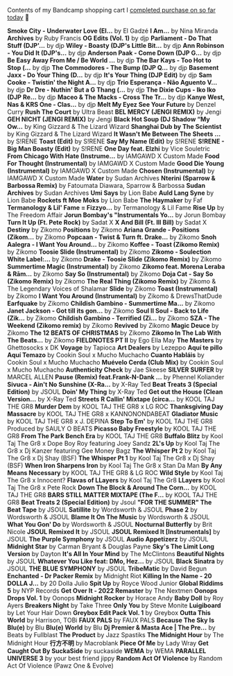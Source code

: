 Contents of my Bandcamp shopping cart I [completed purchase on so far today](https://daily.bandcamp.com/features/bandcamp-fridays-update) 🤯

**Smoke City - Underwater Love (El...** by El Gadzé
**I Am...** by Nina Miranda
**Archives** by Ruby Francis
**OG Edits (Vol. 1)** by djp
**Parliament - Do That Stuff (DJP'...** by djp
**Wiley - Boasty (DJP's Little Bit...** by djp
**Ann Robinson - You Did It (DJP's...** by djp
**Anderson Paak - Come Down (DJP G...** by djp
**Be Easy Away From Me / Be World ...** by djp
**The Bar Kays - Too Hot to Stop (...** by djp
**The Commodores - The Bump (DJP Q...** by djp
**Basement Jaxx - Do Your Thing (D...** by djp
**It's Your Thing (DJP Edit)** by djp
**Sam Cooke - Twistin' the Night A...** by djp
**Trio Esperança - Não Aguento V...** by djp
**Dr Dre - Nuthin' But a G Thang (...** by djp
**The Dixie Cups - Iko Iko (DJP Re...** by djp
**Maceo & The Macks - Cross The Tr...** by djp
**Kanye West, Nas & KRS One - Clas...** by djp
**Melt My Eyez See Your Future** by Denzel Curry
**Rush The Court** by Ultra Beast
**BEL MERCY (JENGI REMIX)** by Jengi
**GEH NICHT (JENGI REMIX)** by Jengi
**Black Hot Soup (DJ Shadow “My Ow...** by King Gizzard & The Lizard Wizard
**Shanghai Dub by The Scientist** by King Gizzard & The Lizard Wizard
**It Wasn't Me Between The Sheets ...** by S!RENE
**Toast (Edit)** by S!RENE
**Say My Name (Edit)** by S!RENE
**S!RENE - Big Man Boasty (Edit)** by S!RENE
**One Day feat. Elzhi** by Vice Souletric
**From Chicago With Hate (Instrume...** by IAMGAWD X Custom Made
**Food For Thought (Instrumental)** by IAMGAWD X Custom Made
**Good Die Young (Instrumental)** by IAMGAWD X Custom Made
**Chosen (Instrumental)** by IAMGAWD X Custom Made
**Water** by Sudan Archives
**Nterini (Sparrow & Barbossa Remix)** by Fatoumata Diawara, Sparrow & Barbossa
**Sudan Archives** by Sudan Archives
**Umi Says** by Lion Babe
**Auld Lang Syne** by Lion Babe
**Rockets ft Moe Moks** by Lion Babe
**The Haymaker** by Faf
**Termanology & Lil' Fame = Fizzyo...** by Termanology & Lil Fame
**Rise Up** by The Freedom Affair
**Jorun Bombay's "Instrumentals Yo...** by Jorun Bombay
**Turn It Up (Ft. Pete Rock)** by Sadat X
**X And Bill (Ft. Ill Bill)** by Sadat X
**Destiny** by Zikomo
**Positions** by Zikomo
**Ariana Grande - Positions (Zikom...** by Zikomo
**Popcaan - Twist & Turn ft. Drake...** by Zikomo
**Snoh Aalegra - I Want You Around...** by Zikomo
**Koffee - Toast (Zikomo Remix)** by Zikomo
**Toosie Slide (Instrumental)** by Zikomo
**Zikomo - Soulection White Label:...** by Zikomo
**Drake - Toosie Slide (Zikomo Remix)** by Zikomo
**Summertime Magic (Instrumental)** by Zikomo
**Zikomo feat. Morena Leraba & Rām...** by Zikomo
**Say So (Instrumental)** by Zikomo
**Doja Cat - Say So (Zikomo Remix)** by Zikomo
**The Real Thing (Zikomo Remix)** by Zikomo & The Legendary Voices of Shalamar
**Slide** by Zikomo
**Toast (Instrumental)** by Zikomo
**I Want You Around (Instrumental)** by Zikomo & DrewsThatDude
**Earfquake** by Zikomo
**Childish Gambino - Summertime Ma...** by Zikomo
**Janet Jackson - Got till its gon...** by Zikomo
**Soul II Soul - Back to Life (Zik...** by Zikomo
**Childish Gambino - Terrified (Zi...** by Zikomo
**SZA - The Weekend (Zikomo remix)** by Zikomo
**Revived** by Zikomo
**Magic Deuce** by Zikomo
**The 12 BEATS OF CHRISTMAS** by Zikomo
**Zikomo In The Lab With The Beats...** by Zikomo
**FIELDNOTES PT II** by Ego Ella May
**The Masters** by Ghettosocks x DK
**Voyage** by Tapioca
**Art Dealers** by Lezeppo
**Aquí te pillo Aquí Temazo** by Cookin Soul x Mucho Muchacho
**Cuanto Habláis** by Cookin Soul x Mucho Muchacho
**Muévelo Cerda (Club Mix)** by Cookin Soul x Mucho Muchacho
**Authenticity Check** by Jae Skeese
**SILVER SURFER** by MARCEL ALLEN
**Pause (Remix) feat.Frank-N-Dank ...** by Phennel Koliander
**Sivuca - Ain't No Sunshine (X-Ra...** by X-Ray Ted
**Beat Treats 3 (Special Edition)** by JSOUL
**Doin' My Thing** by X-Ray Ted
**Get out the House (Clean Version...** by X-Ray Ted
**Streets R Callin' Mixtape (circa...** by KOOL TAJ THE GR8
**Murder Dem** by KOOL TAJ THE GR8 x LG ROC
**Thanksgiving Day Massacre** by KOOL TAJ THE GR8 x KANNONONDABEAT
**Gladiator Music** by KOOL TAJ THE GR8 x J. DEPINA
**Step To Em'** by KOOL TAJ THE GR8 Produced by SAULY O BEATS
**Picasso Baby Freestyle** by KOOL TAJ THE GR8
**From The Park Bench Era** by KOOL TAJ THE GR8
**Buffalo Blitz** by Kool Taj The Gr8 x Dope Boy Roy featuring Joey Sandz
**2L's Up** by Kool Taj The Gr8 x Dj Kanzer featuring Gee Money Bagz
**The Whisper Pt 2** by Kool Taj The Gr8 x Dj Shay (BSF)
**The Whisper Pt 1** by Kool Taj The Gr8 x Dj Shay (BSF)
**When Iron Sharpens Iron** by Kool Taj The Gr8 x Stan Da Man
**By Any Means Necessary** by KOOL TAJ THE GR8 & LG ROC
**Wild Style** by Kool Taj The Gr8 x Innocent?
**Flavas of LLayers** by Kool Taj The Gr8
**LLayers** by Kool Taj The Gr8 x Pete Rock
**Down The Block & Around The Corn...** by KOOL TAJ THE GR8
**BARS STILL MATTER MIXTAPE (The F...** by KOOL TAJ THE GR8
**Beat Treats 2 (Special Edition)** by Jsoul
**"FOR THE SUMMER" The Beat Tape** by JSOUL
**Satillite** by Wordsworth & JSOUL
**Phase 2** by Wordsworth & JSOUL
**Blame It On The Music** by Wordsworth & JSOUL
**What You Gon' Do** by Wordsworth & JSOUL
**Nocturnal Butterfly** by Brit Nicole
**JSOUL Remixed It** by JSOUL
**JSOUL Remixed It \[Instrumentals\]** by JSOUL
**The Purple Symphony** by JSOUL
**Audio Appetizerz** by JSOUL
**Midnight Star** by Carman Bryant & Douglas Payne
**Sky's The Limit Long Version** by Dayton
**It's All In Your Mind** by The McClintons
**Beautiful Nights** by JSOUL
**Whatever You Like feat: DMo, Hez...** by JSOUL
**Black Sinatra** by JSOUL
**THE BLUE SYMPHONY** by JSOUL
**TribeMatic** by David Begun
**Enchanted - Dr Packer Remix** by Midnight Riot
**Killing In the Name - 20 DOLLA J...** by 20 Dolla Julio
**Spit Up** by Royce Wood Junior
**Global Riddims 5** by NYP Records
**Get Over It - 2022 Remaster** by The Nextmen
**Oonops Drops Vol. 1** by Oonops
**Midnight Rocker** by Horace Andy
**Baby Doll** by Roy Ayers
**Breakers Night** by Take Three
**Only You** by Steve Monite
**Luigiboard** by Let Your Hair Down
**Greybox Edit Pack Vol. 1** by Greybox
**Outta This World** by Harrison, TOBi
**FAUX PALS** by FAUX PALS
**Because The Sky Is Blu(e)** by Blu
**Blu(e) World** by Blu
**Dj Premier & Masta Ace | The Pre...** by Beats by Fullblast
**The Product** by Jazz Spastiks
**The Midnight Hour** by The Midnight Hour
**行方不明** by Macroblank
**Piece Of Me** by Lady Wray
**Get Caught Out By SuckaSide** by suckaside
**WEMA** by WEMA
**PARALLEL UNIVERSE 3** by your best friend jippy
**Random Act Of Violence** by Random Act Of Violence (Pawz One & Evolve)
